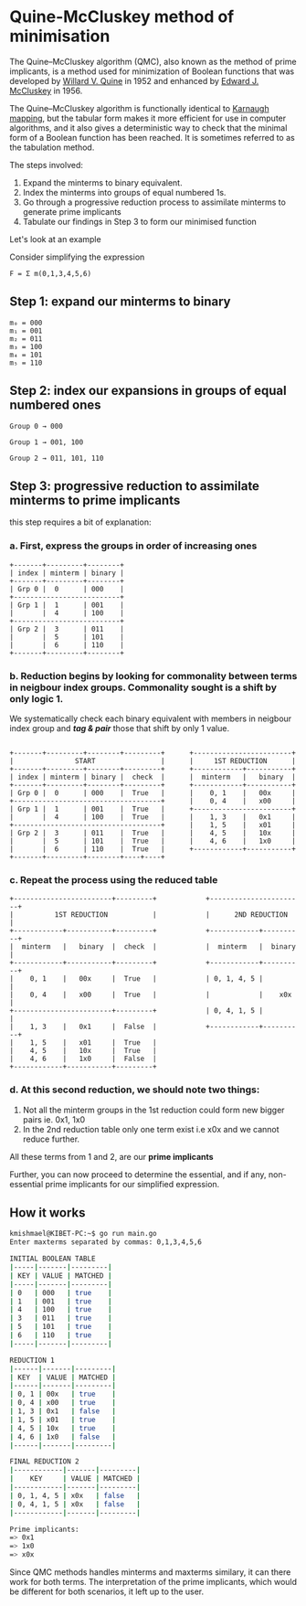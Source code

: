 # Quine-McCluskey method of minimisation

The Quine–McCluskey algorithm (QMC), also known as the method of prime implicants, is a method used for minimization of Boolean functions that was developed by [Willard V. Quine](https://en.wikipedia.org/wiki/Willard_Van_Orman_Quine) in 1952 and enhanced by [Edward J. McCluskey](https://en.wikipedia.org/wiki/Edward_J._McCluskey) in 1956.

The Quine–McCluskey algorithm is functionally identical to [Karnaugh mapping](https://en.wikipedia.org/wiki/Karnaugh_map), but the tabular form makes it more efficient for use in computer algorithms, and it also gives a deterministic way to check that the minimal form of a Boolean function has been reached. It is sometimes referred to as the tabulation method.

The steps involved:

1. Expand the minterms to binary equivalent.
2. Index the minterms into groups of equal numbered 1s.
3. Go through a progressive reduction process to assimilate minterms to generate prime implicants
4. Tabulate our findings in Step 3 to form our minimised function

Let's look at an example

Consider simplifying the expression

```
F = Σ m(0,1,3,4,5,6)
```

## Step 1: expand our minterms to binary

```
m₀ = 000
m₁ = 001
m₂ = 011
m₃ = 100
m₄ = 101
m₅ = 110
```

## Step 2: index our expansions in groups of equal numbered ones

```
Group 0 → 000

Group 1 → 001, 100

Group 2 → 011, 101, 110
```

## Step 3: progressive reduction to assimilate minterms to prime implicants

this step requires a bit of explanation:

### a. First, express the groups in order of increasing ones

```
+-------+---------+--------+
| index | minterm | binary |
+-------+---------+--------+
| Grp 0 |  0      | 000    |
+--------------------------+
| Grp 1 |  1      | 001    |
|       |  4      | 100    |
+--------------------------+
| Grp 2 |  3      | 011    |
|       |  5      | 101    |
|       |  6      | 110    |
+-------+---------+--------+
```

### b. Reduction begins by looking for commonality between terms in neigbour index groups. Commonality sought is a shift by only logic 1.

We systematically check each binary equivalent with members in neigbour index group and **_tag & pair_** those that shift by only 1 value.

```

+-------+---------+--------+---------+      +------------------------+
|               START                |      |     1ST REDUCTION      |
+-------+---------+--------+---------+      +------------+-----------+
| index | minterm | binary |  check  |      |  minterm   |   binary  |
+-------+---------+--------+---------+      +------------+-----------+
| Grp 0 |  0      | 000    |  True   |      |    0, 1    |   00x     |
+------------------------------------+      |    0, 4    |   x00     |
| Grp 1 |  1      | 001    |  True   |      +------------------------+
|       |  4      | 100    |  True   |      |    1, 3    |   0x1     |
+------------------------------------+      |    1, 5    |   x01     |
| Grp 2 |  3      | 011    |  True   |      |    4, 5    |   10x     |
|       |  5      | 101    |  True   |      |    4, 6    |   1x0     |
|       |  6      | 110    |  True   |      +------------+-----------+
+-------+---------+--------+----+----+

```

### c. Repeat the process using the reduced table

```
+------------------------+---------+            +-----------------------+
|          1ST REDUCTION           |            |      2ND REDUCTION    |
+------------+-----------+---------+            +------------+----------+
|  minterm   |   binary  |  check  |            |  minterm   |  binary  |
+------------+-----------+---------+            +------------+----------+
|    0, 1    |   00x     |  True   |            | 0, 1, 4, 5 |          |
|    0, 4    |   x00     |  True   |            |            |    x0x   |
+------------------------+---------+            | 0, 4, 1, 5 |          |
|    1, 3    |   0x1     |  False  |            +------------+----------+
|    1, 5    |   x01     |  True   |
|    4, 5    |   10x     |  True   |
|    4, 6    |   1x0     |  False  |
+------------+-----------+---------+
```

### d. At this second reduction, we should note two things:

1. Not all the minterm groups in the 1st reduction could form new bigger pairs ie. 0x1, 1x0
2. In the 2nd reduction table only one term exist i.e x0x and we cannot reduce further.

All these terms from 1 and 2, are our **prime implicants**

Further, you can now proceed to determine the essential, and if any, non-essential
prime implicants for our simplified expression.

## How it works


```bash
kmishmael@KIBET-PC:~$ go run main.go
Enter maxterms separated by commas: 0,1,3,4,5,6

INITIAL BOOLEAN TABLE
|-----|-------|---------|
| KEY | VALUE | MATCHED |
|-----|-------|---------|
| 0   | 000   | true    |
| 1   | 001   | true    |
| 4   | 100   | true    |
| 3   | 011   | true    |
| 5   | 101   | true    |
| 6   | 110   | true    |
|-----|-------|---------|

REDUCTION 1
|------|-------|---------|
| KEY  | VALUE | MATCHED |
|------|-------|---------|
| 0, 1 | 00x   | true    |
| 0, 4 | x00   | true    |
| 1, 3 | 0x1   | false   |
| 1, 5 | x01   | true    |
| 4, 5 | 10x   | true    |
| 4, 6 | 1x0   | false   |
|------|-------|---------|

FINAL REDUCTION 2
|------------|-------|---------|
|    KEY     | VALUE | MATCHED |
|------------|-------|---------|
| 0, 1, 4, 5 | x0x   | false   |
| 0, 4, 1, 5 | x0x   | false   |
|------------|-------|---------|

Prime implicants:
=> 0x1
=> 1x0
=> x0x

```

Since QMC methods handles minterms and maxterms similary, it can there work for both terms. The interpretation of the
prime implicants, which would be different for both scenarios, it left up to the user.
